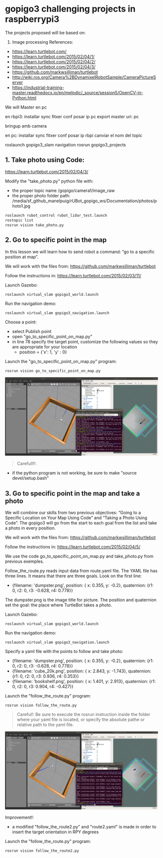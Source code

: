 # **gopigo3 challenging projects in raspberrypi3**

The projects proposed will be based on:
1. Image processing
References:
- https://learn.turtlebot.com/
- https://learn.turtlebot.com/2015/02/04/1/
- https://learn.turtlebot.com/2015/02/04/2/
- https://learn.turtlebot.com/2015/02/04/3/
- https://github.com/markwsilliman/turtlebot
- http://wiki.ros.org/Camera%2BDynamixelRobotSample/CameraPictureServer
- https://industrial-training-master.readthedocs.io/en/melodic/_source/session5/OpenCV-in-Python.html

We will 
Master en pc

en rbpi3:
installar sync
fitxer conf posar ip pc
export master uri: pc

bringup amb camera

en pc:
installar sync
fitxer conf posar ip rbpi
canviar el nom del topic 

roslaunch gopigo3_slam navigation
rosrun gopigo3_projects 

## 1. Take photo using Code:

https://learn.turtlebot.com/2015/02/04/3/

Modify the "take_photo.py" python file with:
- the proper topic name /gopigo/camera1/image_raw
- the proper photo folder path: /media/sf_github_manelpuig/rUBot_gopigo_ws/Documentation/photos/photo1.jpg
```shell
roslaunch rubot_control rubot_lidar_test.launch 
rostopic list
rosrun vision take_photo.py
```
## **2. Go to specific point in the map**

In this lesson we will learn how to send robot a command: “go to a specific position at map”.

We will work with the files from: https://github.com/markwsilliman/turtlebot

Follow the instructions in: https://learn.turtlebot.com/2015/02/03/11/

Launch Gazebo:
```shell
roslaunch virtual_slam gopigo3_world.launch
```

Run the navigation demo:
```shell
roslaunch virtual_slam gopigo3_navigation.launch
```
Choose a point: 

- select Publish point
- open "go_to_specific_point_on_map.py"
- in line 78 specify the target point, customize the following values so they are appropriate for your location
    - position = {'x': 1, 'y' : 0}

Launch the "go_to_specific_point_on_map.py" program:
```shell
rosrun vision go_to_specific_point_on_map.py
```
![Getting Started](./Images/6_go_to_point.png)
>Carefull!!:
- if the python program is not working, be sure to make "source devel/setup.bash"

## **3. Go to specific point in the map and take a photo**

We will combine our skills from two previous objectives: “Going to a Specific Location on Your Map Using Code” and “Taking a Photo Using Code”. The gopigo3 will go from the start to each goal from the list and take a photo in every position.

We will work with the files from: https://github.com/markwsilliman/turtlebot

Follow the instructions in: https://learn.turtlebot.com/2015/02/04/5/

We use the code go_to_specific_point_on_map.py and take_photo.py from previous exemples. 

Follow_the_route.py reads input data from route.yaml file. The YAML file has three lines. It means that there are three goals. Look on the first line:

- {filename: 'dumpster.png', position: { x: 0.355, y: -0.2}, quaternion: {r1: 0, r2: 0, r3: -0.628, r4: 0.778}}

The dumpster.png is the image title for picture. The position and quaternion set the goal: the place where TurtleBot takes a photo. 

Launch Gazebo:

    roslaunch virtual_slam gopigo3_world.launch

Run the navigation demo:

    roslaunch virtual_slam gopigo3_navigation.launch

Specify a yaml file with the points to follow and take photo:

- {filename: 'dumpster.png', position: { x: 0.355, y: -0.2}, quaternion: {r1: 0, r2: 0, r3: -0.628, r4: 0.778}}
- {filename: 'cube_20k.png', position: { x: 2.843, y: -1.743}, quaternion: {r1: 0, r2: 0, r3: 0.936, r4: 0.353}}
- {filename: 'bookshelf.png', position: { x: 1.401, y: 2.913}, quaternion: {r1: 0, r2: 0, r3: 0.904, r4: -0.427}}

Launch the "follow_the_route.py" program:

    rosrun vision follow_the_route.py 

>Careful!: 
Be sure to execute the rosrun instruction inside the folder where your yaml file is located, or specify the absolute pathe or relative path to the yaml file.

![Getting Started](./Images/6_follow_route.png)

Improvement!:
- a modified "follow_the_route2.py" and "route2.yaml" is made in order to insert the target orientation in RPY degrees

Launch the "follow_the_route.py" program:

    rosrun vision follow_the_route2.py 